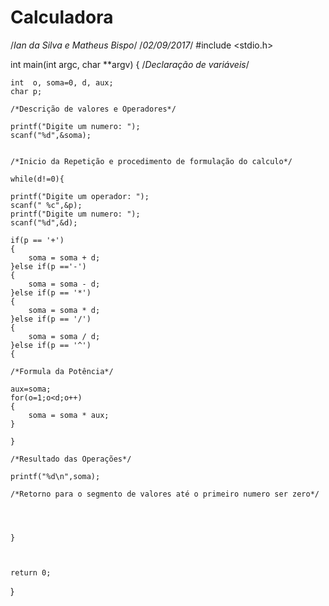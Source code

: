# Calculadora
/*Ian da Silva e Matheus Bispo*/
/*02/09/2017*/
#include <stdio.h>

int main(int argc, char **argv)
{
    /*Declaração de variáveis*/

    int  o, soma=0, d, aux;
    char p;

    /*Descrição de valores e Operadores*/

    printf("Digite um numero: ");
    scanf("%d",&soma);


    /*Inicio da Repetição e procedimento de formulação do calculo*/

    while(d!=0){

    printf("Digite um operador: ");
    scanf(" %c",&p);
    printf("Digite um numero: ");
    scanf("%d",&d);

    if(p == '+')
    {
        soma = soma + d;
    }else if(p =='-')
    {
        soma = soma - d;
    }else if(p == '*')
    {
        soma = soma * d;
    }else if(p == '/')
    {
        soma = soma / d;
    }else if(p == '^')
    {

    /*Formula da Potência*/

    aux=soma;
    for(o=1;o<d;o++)
    {
        soma = soma * aux;
    }

    }

    /*Resultado das Operações*/

    printf("%d\n",soma);

    /*Retorno para o segmento de valores até o primeiro numero ser zero*/




    }



    return 0;
}
